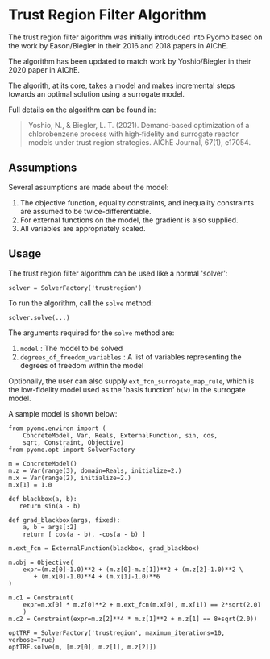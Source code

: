 # Trust Region Filter Algorithm

The trust region filter algorithm was initially introduced into Pyomo
based on the work by Eason/Biegler in their 2016 and 2018 papers in AIChE.

The algorithm has been updated to match work by Yoshio/Biegler in their
2020 paper in AIChE.

The algorith, at its core, takes a model and makes incremental steps towards
an optimal solution using a surrogate model.

Full details on the algorithm can be found in:

> Yoshio, N., & Biegler, L. T. (2021). Demand‐based optimization of a chlorobenzene process with high‐fidelity and surrogate reactor models under trust region strategies. AIChE Journal, 67(1), e17054.

## Assumptions

Several assumptions are made about the model:

1. The objective function, equality constraints, and inequality constraints are assumed to be twice-differentiable.
2. For external functions on the model, the gradient is also supplied.
3. All variables are appropriately scaled.

## Usage

The trust region filter algorithm can be used like a normal 'solver':

```
solver = SolverFactory('trustregion')
```

To run the algorithm, call the `solve` method:

```
solver.solve(...)
```

The arguments required for the `solve` method are:

1. `model` : The model to be solved
2. `degrees_of_freedom_variables` : A list of variables representing the degrees of freedom within the model

Optionally, the user can also supply `ext_fcn_surrogate_map_rule`, which is the
low-fidelity model used as the 'basis function' `b(w)` in the surrogate model.

A sample model is shown below:

```
from pyomo.environ import (
    ConcreteModel, Var, Reals, ExternalFunction, sin, cos,
    sqrt, Constraint, Objective)
from pyomo.opt import SolverFactory

m = ConcreteModel()
m.z = Var(range(3), domain=Reals, initialize=2.)
m.x = Var(range(2), initialize=2.)
m.x[1] = 1.0

def blackbox(a, b):
   return sin(a - b)

def grad_blackbox(args, fixed):
    a, b = args[:2]
    return [ cos(a - b), -cos(a - b) ]

m.ext_fcn = ExternalFunction(blackbox, grad_blackbox)

m.obj = Objective(
    expr=(m.z[0]-1.0)**2 + (m.z[0]-m.z[1])**2 + (m.z[2]-1.0)**2 \
       + (m.x[0]-1.0)**4 + (m.x[1]-1.0)**6
)

m.c1 = Constraint(
    expr=m.x[0] * m.z[0]**2 + m.ext_fcn(m.x[0], m.x[1]) == 2*sqrt(2.0)
    )
m.c2 = Constraint(expr=m.z[2]**4 * m.z[1]**2 + m.z[1] == 8+sqrt(2.0))

optTRF = SolverFactory('trustregion', maximum_iterations=10, verbose=True)
optTRF.solve(m, [m.z[0], m.z[1], m.z[2]])
```
